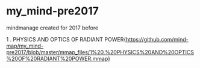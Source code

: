 # my_mind-pre2017
mindmanage created for 2017 before

1 . PHYSICS AND OPTICS OF RADIANT POWER{https://github.com/mind-map/my_mind-pre2017/blob/master/mmap_files/1%20.%20PHYSICS%20AND%20OPTICS%20OF%20RADIANT%20POWER.mmap}
